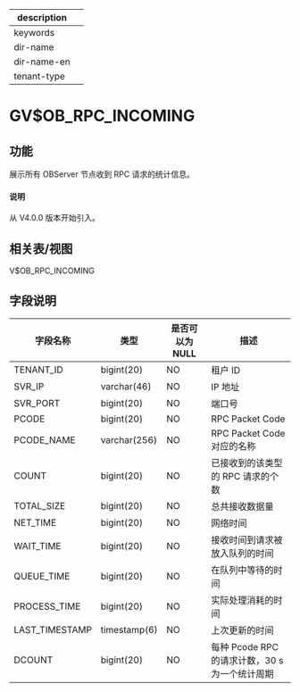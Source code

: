 |description||
|---|---|
|keywords||
|dir-name||
|dir-name-en||
|tenant-type||

# GV$OB_RPC_INCOMING

## 功能

展示所有 OBServer 节点收到 RPC 请求的统计信息。

<main id="notice" type='explain'>
  <h4>说明</h4>
  <p>从 V4.0.0 版本开始引入。</p>
</main>

## 相关表/视图

V$OB_RPC_INCOMING

## 字段说明

|    **字段名称**    |    **类型**    | **是否可以为 NULL** |        **描述**         |
|----------------|--------------|----------------|-----------------------|
| TENANT_ID      | bigint(20)   | NO             | 租户 ID                 |
| SVR_IP         | varchar(46)  | NO             | IP 地址                 |
| SVR_PORT       | bigint(20)   | NO             | 端口号                   |
| PCODE          | bigint(20)   | NO             | RPC Packet Code       |
| PCODE_NAME     | varchar(256) | NO             | RPC Packet Code 对应的名称 |
| COUNT          | bigint(20)   | NO             | 已接收到的该类型的 RPC 请求的个数   |
| TOTAL_SIZE     | bigint(20)   | NO             | 总共接收数据量               |
| NET_TIME       | bigint(20)   | NO             | 网络时间                  |
| WAIT_TIME      | bigint(20)   | NO             | 接收时间到请求被放入队列的时间       |
| QUEUE_TIME     | bigint(20)   | NO             | 在队列中等待的时间             |
| PROCESS_TIME   | bigint(20)   | NO             | 实际处理消耗的时间             |
| LAST_TIMESTAMP | timestamp(6) | NO             | 上次更新的时间               |
| DCOUNT         | bigint(20)   | NO             | 每种 Pcode RPC 的请求计数，30 s 为一个统计周期                     |
